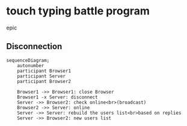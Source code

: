 # touch typing battle program
epic

## Disconnection
```mermaid
sequenceDiagram;
    autonumber
    participant Browser1
    participant Server
    participant Browser2
    
    Browser1 ->> Browser1: close Browser
    Browser1 -x Server: disconnect
    Server ->> Browser2: check online<br>(broadcast)
    Browser2 ->> Server: online
    Server ->> Server: rebuild the users list<br>based on replies
    Server ->> Browser2: new users list
    
```
        
